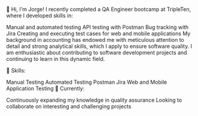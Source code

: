 👋 Hi, I'm Jorge!
I recently completed a QA Engineer bootcamp at TripleTen, where I developed skills in:

Manual and automated testing
API testing with Postman
Bug tracking with Jira
Creating and executing test cases for web and mobile applications
My background in accounting has endowed me with meticulous attention to detail and strong analytical skills, which I apply to ensure software quality. I am enthusiastic about contributing to software development projects and continuing to learn in this dynamic field.

🚀 Skills:

Manual Testing
Automated Testing
Postman
Jira
Web and Mobile Application Testing
🌱 Currently:

Continuously expanding my knowledge in quality assurance
Looking to collaborate on interesting and challenging projects
